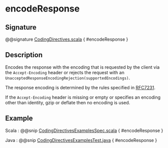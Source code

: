 # encodeResponse

## Signature

@@signature [CodingDirectives.scala]($akka-http$/akka-http/src/main/scala/akka/http/scaladsl/server/directives/CodingDirectives.scala) { #encodeResponse }

## Description

Encodes the response with the encoding that is requested by the client via the `Accept-Encoding` header or rejects the request with an `UnacceptedResponseEncodingRejection(supportedEncodings)`.

The response encoding is determined by the rules specified in [RFC7231](http://tools.ietf.org/html/rfc7231#section-5.3.4).

If the `Accept-Encoding` header is missing or empty or specifies an encoding other than identity, gzip or deflate then no encoding is used.

## Example

Scala
:  @@snip [CodingDirectivesExamplesSpec.scala]($test$/scala/docs/http/scaladsl/server/directives/CodingDirectivesExamplesSpec.scala) { #encodeResponse }

Java
:  @@snip [CodingDirectivesExamplesTest.java]($test$/java/docs/http/javadsl/server/directives/CodingDirectivesExamplesTest.java) { #encodeResponse }
